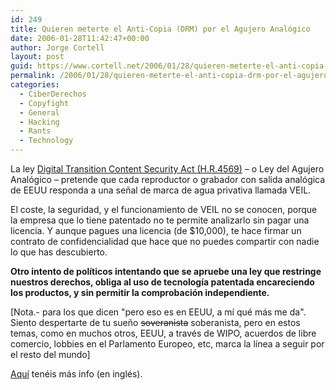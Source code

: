 ```yaml
---
id: 249
title: Quieren meterte el Anti-Copia (DRM) por el Agujero Analógico
date: 2006-01-28T11:42:47+00:00
author: Jorge Cortell
layout: post
guid: https://www.cortell.net/2006/01/28/quieren-meterte-el-anti-copia-drm-por-el-agujero-analogico/
permalink: /2006/01/28/quieren-meterte-el-anti-copia-drm-por-el-agujero-analogico/
categories:
  - CiberDerechos
  - Copyfight
  - General
  - Hacking
  - Rants
  - Technology
---
```

La ley [Digital Transition Content Security Act (H.R.4569)](https://thomas.loc.gov/cgi-bin/query/z?c109:h4569:) – o Ley del Agujero Analógico – pretende que cada reproductor o grabador con salida analógica de EEUU responda a una señal de marca de agua privativa llamada VEIL.

El coste, la seguridad, y el funcionamiento de VEIL no se conocen, porque la empresa que lo tiene patentado no te permite analizarlo sin pagar una licencia. Y aunque pagues una licencia (de $10,000), te hace firmar un contrato de confidencialidad que hace que no puedes compartir con nadie lo que has descubierto.

**Otro intento de polí­ticos intentando que se apruebe una ley que restringe nuestros derechos, obliga al uso de tecnologí­a patentada encareciendo los productos, y sin permitir la comprobación independiente.**

[Nota.- para los que dicen "pero eso es en EEUU, a mí­ qué más me da". Siento despertarte de tu sueño <s>soveranista</s> soberanista, pero en estos temas, como en muchos otros, EEUU, a través de WIPO, acuerdos de libre comercio, lobbies en el Parlamento Europeo, etc, marca la lí­nea a seguir por el resto del mundo]

[Aquí­](https://www.freedom-to-tinker.com/?p=958) tenéis más info (en inglés).